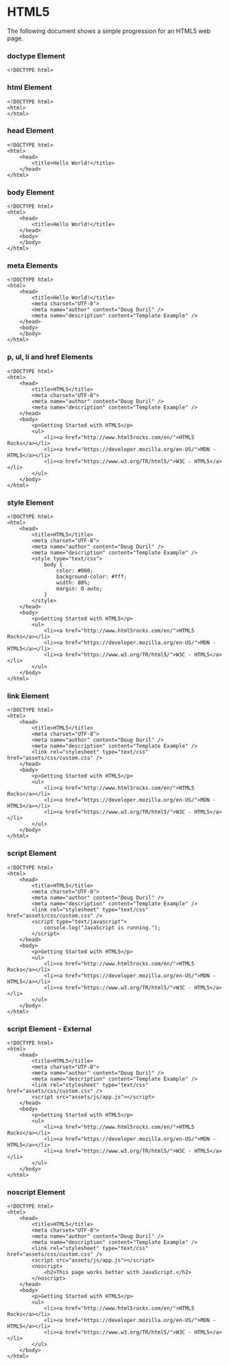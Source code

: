 # HTML5

The following document shows a simple progression for an HTML5 web page.

### doctype Element
	<!DOCTYPE html>

### html Element
	<!DOCTYPE html>
	<html>	
	</html>

### head Element
	<!DOCTYPE html>
	<html>
		<head>
			<title>Hello World!</title>
		</head>
	</html>

### body Element
	<!DOCTYPE html>
	<html>
		<head>
			<title>Hello World!</title>
		</head>
		<body>
		</body>
	</html>

### meta Elements
	<!DOCTYPE html>
	<html>
		<head>	
			<title>Hello World!</title>
			<meta charset="UTF-8">
			<meta name="author" content="Doug Duril" />
			<meta name="description" content="Template Example" />	
		</head>
		<body>
		</body>
	</html>

### p, ul, li and href Elements
	<!DOCTYPE html>
	<html>
		<head>	
			<title>HTML5</title>
			<meta charset="UTF-8">
			<meta name="author" content="Doug Duril" />
			<meta name="description" content="Template Example" />
		</head>
		<body>
			<p>Getting Started with HTML5</p>
			<ul>
				<li><a href="http://www.html5rocks.com/en/">HTML5 Rocks</a></li>
				<li><a href="https://developer.mozilla.org/en-US/">MDN - HTML5</a></li>	
				<li><a href="https://www.w3.org/TR/html5/">W3C - HTML5</a></li>
			</ul>
		</body>
	</html>

### style Element
	<!DOCTYPE html>
	<html>
		<head>	
			<title>HTML5</title>
			<meta charset="UTF-8">
			<meta name="author" content="Doug Duril" />
			<meta name="description" content="Template Example" />		
			<style type="text/css">
				body {
					color: #000;
					background-color: #fff;
					width: 80%;
					margin: 0 auto;
				}
			</style>
		</head>
		<body>
			<p>Getting Started with HTML5</p>
			<ul>
				<li><a href="http://www.html5rocks.com/en/">HTML5 Rocks</a></li>
				<li><a href="https://developer.mozilla.org/en-US/">MDN - HTML5</a></li>	
				<li><a href="https://www.w3.org/TR/html5/">W3C - HTML5</a></li>
			</ul>
		</body>
	</html>

### link Element
	<!DOCTYPE html>
	<html>
		<head>	
			<title>HTML5</title>
			<meta charset="UTF-8">
			<meta name="author" content="Doug Duril" />
			<meta name="description" content="Template Example" />		
			<link rel="stylesheet" type="text/css" href="assets/css/custom.css" />
		</head>
		<body>
			<p>Getting Started with HTML5</p>
			<ul>
				<li><a href="http://www.html5rocks.com/en/">HTML5 Rocks</a></li>
				<li><a href="https://developer.mozilla.org/en-US/">MDN - HTML5</a></li>	
				<li><a href="https://www.w3.org/TR/html5/">W3C - HTML5</a></li>
			</ul>
		</body>
	</html>

### script Element
	<!DOCTYPE html>
	<html>
		<head>	
			<title>HTML5</title>
			<meta charset="UTF-8">
			<meta name="author" content="Doug Duril" />
			<meta name="description" content="Template Example" />		
			<link rel="stylesheet" type="text/css" href="assets/css/custom.css" />
			<script type="text/javascript">
                console.log("JavaScript is running.");
            </script>
		</head>
		<body>
			<p>Getting Started with HTML5</p>
			<ul>
				<li><a href="http://www.html5rocks.com/en/">HTML5 Rocks</a></li>
				<li><a href="https://developer.mozilla.org/en-US/">MDN - HTML5</a></li>	
				<li><a href="https://www.w3.org/TR/html5/">W3C - HTML5</a></li>
			</ul>
		</body>
	</html>

### script Element - External
	<!DOCTYPE html>
	<html>
		<head>	
			<title>HTML5</title>
			<meta charset="UTF-8">
			<meta name="author" content="Doug Duril" />
			<meta name="description" content="Template Example" />		
			<link rel="stylesheet" type="text/css" href="assets/css/custom.css" />
			<script src="assets/js/app.js"></script>
		</head>
		<body>
			<p>Getting Started with HTML5</p>
			<ul>
				<li><a href="http://www.html5rocks.com/en/">HTML5 Rocks</a></li>
				<li><a href="https://developer.mozilla.org/en-US/">MDN - HTML5</a></li>	
				<li><a href="https://www.w3.org/TR/html5/">W3C - HTML5</a></li>
			</ul>
		</body>
	</html>

### noscript Element
	<!DOCTYPE html>
	<html>
		<head>	
			<title>HTML5</title>
			<meta charset="UTF-8">
			<meta name="author" content="Doug Duril" />
			<meta name="description" content="Template Example" />		
			<link rel="stylesheet" type="text/css" href="assets/css/custom.css" />
			<script src="assets/js/app.js"></script>
			<noscript>
				<h2>This page works better with JavaScript.</h2>
			</noscript>
		</head>
		<body>
			<p>Getting Started with HTML5</p>
			<ul>
				<li><a href="http://www.html5rocks.com/en/">HTML5 Rocks</a></li>
				<li><a href="https://developer.mozilla.org/en-US/">MDN - HTML5</a></li>	
				<li><a href="https://www.w3.org/TR/html5/">W3C - HTML5</a></li>
			</ul>
		</body>
	</html>

